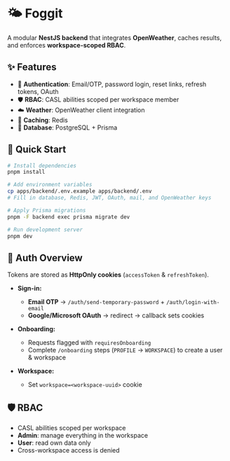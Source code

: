 # 🌤️ Foggit

A modular **NestJS backend** that integrates **OpenWeather**, caches results, and enforces **workspace-scoped RBAC**.

## ✨ Features

* 🔐 **Authentication**: Email/OTP, password login, reset links, refresh tokens, OAuth
* 🛡️ **RBAC**: CASL abilities scoped per workspace member
* ☁️ **Weather**: OpenWeather client integration
* 💾 **Caching**: Redis
* 🧱 **Database**: PostgreSQL + Prisma

## 🚀 Quick Start

```bash
# Install dependencies
pnpm install

# Add environment variables
cp apps/backend/.env.example apps/backend/.env
# Fill in database, Redis, JWT, OAuth, mail, and OpenWeather keys

# Apply Prisma migrations
pnpm -F backend exec prisma migrate dev

# Run development server
pnpm dev
```

## 🔑 Auth Overview

Tokens are stored as **HttpOnly cookies** (`accessToken` & `refreshToken`).

* **Sign-in:**

  * **Email OTP** → `/auth/send-temporary-password` + `/auth/login-with-email`
  * **Google/Microsoft OAuth** → redirect → callback sets cookies
* **Onboarding:**

  * Requests flagged with `requiresOnboarding`
  * Complete `/onboarding` steps (`PROFILE` → `WORKSPACE`) to create a user & workspace
* **Workspace:**
  * Set `workspace=<workspace-uuid>` cookie

## 🛡️ RBAC

* CASL abilities scoped per workspace
* **Admin**: manage everything in the workspace
* **User**: read own data only
* Cross-workspace access is denied
